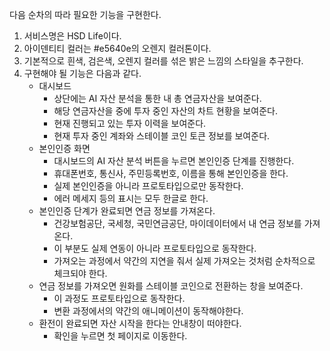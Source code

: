 다음 순차의 따라 필요한 기능을 구현한다.

1. 서비스명은 HSD Life이다.
2. 아이덴티티 컬러는 #e5640e의 오렌지 컬러톤이다.
3. 기본적으로 흰색, 검은색, 오렌지 컬러를 섞은 밝은 느낌의 스타일을 추구한다.
4. 구현해야 될 기능은 다음과 같다.
   - 대시보드
     - 상단에는 AI 자산 분석을 통한 내 총 연금자산을 보여준다.
     - 해당 연금자산을 중에 투자 중인 자산의 차트 현황을 보여준다.
     - 현재 진행되고 있는 투자 이력을 보여준다.
     - 현재 투자 중인 계좌와 스테이블 코인 토큰 정보를 보여준다.
   - 본인인증 화면
     - 대시보드의 AI 자산 분석 버튼을 누르면 본인인증 단계를 진행한다.
     - 휴대폰번호, 통신사, 주민등록번호, 이름을 통해 본인인증을 한다.
     - 실제 본인인증을 아니라 프로토타입으로만 동작한다.
     - 에러 메세지 등의 표시는 모두 한글로 한다.
   - 본인인증 단계가 완료되면 연금 정보를 가져온다.
     - 건강보험공단, 국세청, 국민연금공단, 마이데이터에서 내 연금 정보를 가져온다.
     - 이 부분도 실제 연동이 아니라 프로토타입으로 동작한다.
     - 가져오는 과정에서 약간의 지연을 줘서 실제 가져오는 것처럼 순차적으로 체크되야 한다.
   - 연금 정보를 가져오면 원화를 스테이블 코인으로 전환하는 창을 보여준다.
     - 이 과정도 프로토타입으로 동작한다.
     - 변환 과정에서의 약간의 애니메이션이 동작해야한다.
   - 환전이 완료되면 자산 시작을 한다는 안내창이 떠야한다.
     - 확인을 누르면 첫 페이지로 이동한다.
